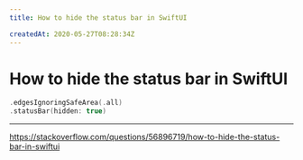 ```yaml
---
title: How to hide the status bar in SwiftUI

createdAt: 2020-05-27T08:28:34Z
---
```


# How to hide the status bar in SwiftUI

```swift
.edgesIgnoringSafeArea(.all)
.statusBar(hidden: true)
```

---

https://stackoverflow.com/questions/56896719/how-to-hide-the-status-bar-in-swiftui
